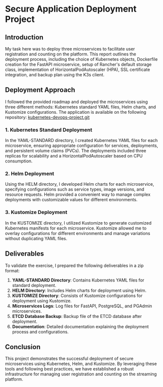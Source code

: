 # Secure Application Deployment Project 

## Introduction
My task here was to deploy three microservices to facilitate user registration and counting on the platform. This report outlines the deployment process, including the choice of Kubernetes objects, Dockerfile creation for the FastAPI microservice, setup of Rancher's default storage class, implementation of HorizontalPodAutoscaler (HPA), SSL certificate integration, and backup plan using the K3s client.

## Deployment Approach
I followed the provided roadmap and deployed the microservices using three different methods: Kubernetes standard YAML files, Helm charts, and Kustomize configurations.
 The application is available on the following repository:  [kubernetes-devops-project.git](https://github.com/DataScientest/kubernetes-devops-project)


### 1. Kubernetes Standard Deployment
In the YAML-STANDARD directory, I created Kubernetes YAML files for each microservice, ensuring appropriate configuration for services, deployments, and persistent volume claims (PVCs). The deployments included three replicas for scalability and a HorizontalPodAutoscaler based on CPU consumption.

### 2. Helm Deployment
Using the HELM directory, I developed Helm charts for each microservice, specifying configurations such as service types, image versions, and resource requests. Helm provided a convenient way to manage complex deployments with customizable values for different environments.

### 3. Kustomize Deployment
In the KUSTOMIZE directory, I utilized Kustomize to generate customized Kubernetes manifests for each microservice. Kustomize allowed me to overlay configurations for different environments and manage variations without duplicating YAML files.

## Deliverables
To validate the exercise, I prepared the following deliverables in a zip format:

1. **YAML-STANDARD Directory**: Contains Kubernetes YAML files for standard deployment.
2. **HELM Directory**: Includes Helm charts for deployment using Helm.
3. **KUSTOMIZE Directory**: Consists of Kustomize configurations for deployment using Kustomize.
4. **Microservices Logs**: Log files for FastAPI, PostgreSQL, and PGAdmin microservices.
5. **ETCD Database Backup**: Backup file of the ETCD database after deployment.
6. **Documentation**: Detailed documentation explaining the deployment process and configurations.

## Conclusion
This project demonstrates the successful deployment of secure microservices using Kubernetes, Helm, and Kustomize. By leveraging these tools and following best practices, we have established a robust infrastructure for managing user registration and counting on the streaming platform.


